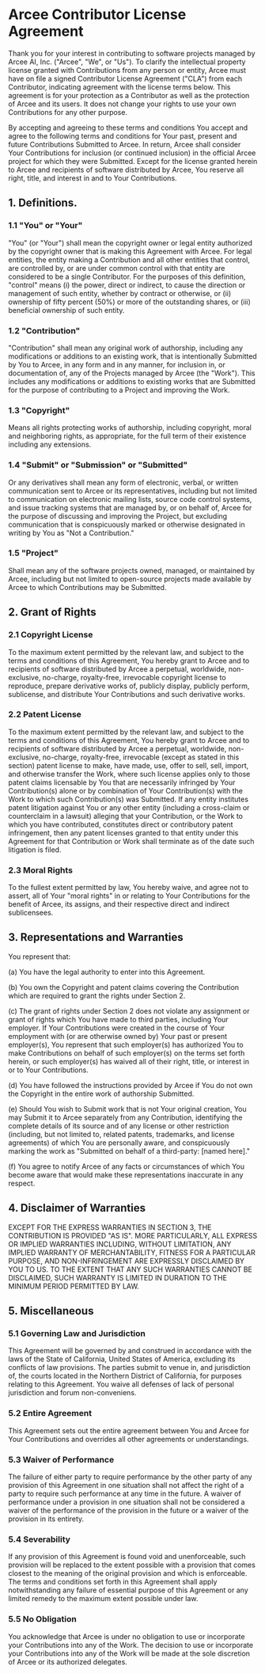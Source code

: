 # Arcee Contributor License Agreement

Thank you for your interest in contributing to software projects managed by Arcee AI, Inc. ("Arcee", "We", or "Us"). To clarify the intellectual property license granted with Contributions from any person or entity, Arcee must have on file a signed Contributor License Agreement ("CLA") from each Contributor, indicating agreement with the license terms below. This agreement is for your protection as a Contributor as well as the protection of Arcee and its users. It does not change your rights to use your own Contributions for any other purpose.

By accepting and agreeing to these terms and conditions You accept and agree to the following terms and conditions for Your past, present and future Contributions Submitted to Arcee. In return, Arcee shall consider Your Contributions for inclusion (or continued inclusion) in the official Arcee project for which they were Submitted. Except for the license granted herein to Arcee and recipients of software distributed by Arcee, You reserve all right, title, and interest in and to Your Contributions.

## 1. Definitions.

### 1.1 "You" or "Your"

"You" (or "Your") shall mean the copyright owner or legal entity authorized by the copyright owner that is making this Agreement with Arcee. For legal entities, the entity making a Contribution and all other entities that control, are controlled by, or are under common control with that entity are considered to be a single Contributor. For the purposes of this definition, "control" means (i) the power, direct or indirect, to cause the direction or management of such entity, whether by contract or otherwise, or (ii) ownership of fifty percent (50%) or more of the outstanding shares, or (iii) beneficial ownership of such entity.

### 1.2 "Contribution"

"Contribution" shall mean any original work of authorship, including any modifications or additions to an existing work, that is intentionally Submitted by You to Arcee, in any form and in any manner, for inclusion in, or documentation of, any of the Projects managed by Arcee (the "Work"). This includes any modifications or additions to existing works that are Submitted for the purpose of contributing to a Project and improving the Work.

### 1.3 "Copyright"

Means all rights protecting works of authorship, including copyright, moral and neighboring rights, as appropriate, for the full term of their existence including any extensions.

### 1.4 "Submit" or "Submission" or "Submitted"

Or any derivatives shall mean any form of electronic, verbal, or written communication sent to Arcee or its representatives, including but not limited to communication on electronic mailing lists, source code control systems, and issue tracking systems that are managed by, or on behalf of, Arcee for the purpose of discussing and improving the Project, but excluding communication that is conspicuously marked or otherwise designated in writing by You as "Not a Contribution."

### 1.5 "Project"

Shall mean any of the software projects owned, managed, or maintained by Arcee, including but not limited to open-source projects made available by Arcee to which Contributions may be Submitted.

## 2. Grant of Rights

### 2.1 Copyright License

To the maximum extent permitted by the relevant law, and subject to the terms and conditions of this Agreement, You hereby grant to Arcee and to recipients of software distributed by Arcee a perpetual, worldwide, non-exclusive, no-charge, royalty-free, irrevocable copyright license to reproduce, prepare derivative works of, publicly display, publicly perform, sublicense, and distribute Your Contributions and such derivative works.

### 2.2 Patent License

To the maximum extent permitted by the relevant law, and subject to the terms and conditions of this Agreement, You hereby grant to Arcee and to recipients of software distributed by Arcee a perpetual, worldwide, non-exclusive, no-charge, royalty-free, irrevocable (except as stated in this section) patent license to make, have made, use, offer to sell, sell, import, and otherwise transfer the Work, where such license applies only to those patent claims licensable by You that are necessarily infringed by Your Contribution(s) alone or by combination of Your Contribution(s) with the Work to which such Contribution(s) was Submitted. If any entity institutes patent litigation against You or any other entity (including a cross-claim or counterclaim in a lawsuit) alleging that your Contribution, or the Work to which you have contributed, constitutes direct or contributory patent infringement, then any patent licenses granted to that entity under this Agreement for that Contribution or Work shall terminate as of the date such litigation is filed.

### 2.3 Moral Rights

To the fullest extent permitted by law, You hereby waive, and agree not to assert, all of Your "moral rights" in or relating to Your Contributions for the benefit of Arcee, its assigns, and their respective direct and indirect sublicensees.

## 3. Representations and Warranties

You represent that:

(a) You have the legal authority to enter into this Agreement.

(b) You own the Copyright and patent claims covering the Contribution which are required to grant the rights under Section 2.

(c) The grant of rights under Section 2 does not violate any assignment or grant of rights which You have made to third parties, including Your employer. If Your Contributions were created in the course of Your employment with (or are otherwise owned by) Your past or present employer(s), You represent that such employer(s) has authorized You to make Contributions on behalf of such employer(s) on the terms set forth herein, or such employer(s) has waived all of their right, title, or interest in or to Your Contributions.

(d) You have followed the instructions provided by Arcee if You do not own the Copyright in the entire work of authorship Submitted.

(e) Should You wish to Submit work that is not Your original creation, You may Submit it to Arcee separately from any Contribution, identifying the complete details of its source and of any license or other restriction (including, but not limited to, related patents, trademarks, and license agreements) of which You are personally aware, and conspicuously marking the work as "Submitted on behalf of a third-party: [named here]."

(f) You agree to notify Arcee of any facts or circumstances of which You become aware that would make these representations inaccurate in any respect.

## 4. Disclaimer of Warranties

EXCEPT FOR THE EXPRESS WARRANTIES IN SECTION 3, THE CONTRIBUTION IS PROVIDED "AS IS". MORE PARTICULARLY, ALL EXPRESS OR IMPLIED WARRANTIES INCLUDING, WITHOUT LIMITATION, ANY IMPLIED WARRANTY OF MERCHANTABILITY, FITNESS FOR A PARTICULAR PURPOSE, AND NON-INFRINGEMENT ARE EXPRESSLY DISCLAIMED BY YOU TO US. TO THE EXTENT THAT ANY SUCH WARRANTIES CANNOT BE DISCLAIMED, SUCH WARRANTY IS LIMITED IN DURATION TO THE MINIMUM PERIOD PERMITTED BY LAW.

## 5. Miscellaneous

### 5.1 Governing Law and Jurisdiction

This Agreement will be governed by and construed in accordance with the laws of the State of California, United States of America, excluding its conflicts of law provisions. The parties submit to venue in, and jurisdiction of, the courts located in the Northern District of California, for purposes relating to this Agreement. You waive all defenses of lack of personal jurisdiction and forum non-conveniens.

### 5.2 Entire Agreement

This Agreement sets out the entire agreement between You and Arcee for Your Contributions and overrides all other agreements or understandings.

### 5.3 Waiver of Performance

The failure of either party to require performance by the other party of any provision of this Agreement in one situation shall not affect the right of a party to require such performance at any time in the future. A waiver of performance under a provision in one situation shall not be considered a waiver of the performance of the provision in the future or a waiver of the provision in its entirety.

### 5.4 Severability

If any provision of this Agreement is found void and unenforceable, such provision will be replaced to the extent possible with a provision that comes closest to the meaning of the original provision and which is enforceable. The terms and conditions set forth in this Agreement shall apply notwithstanding any failure of essential purpose of this Agreement or any limited remedy to the maximum extent possible under law.

### 5.5 No Obligation

You acknowledge that Arcee is under no obligation to use or incorporate your Contributions into any of the Work. The decision to use or incorporate your Contributions into any of the Work will be made at the sole discretion of Arcee or its authorized delegates.
